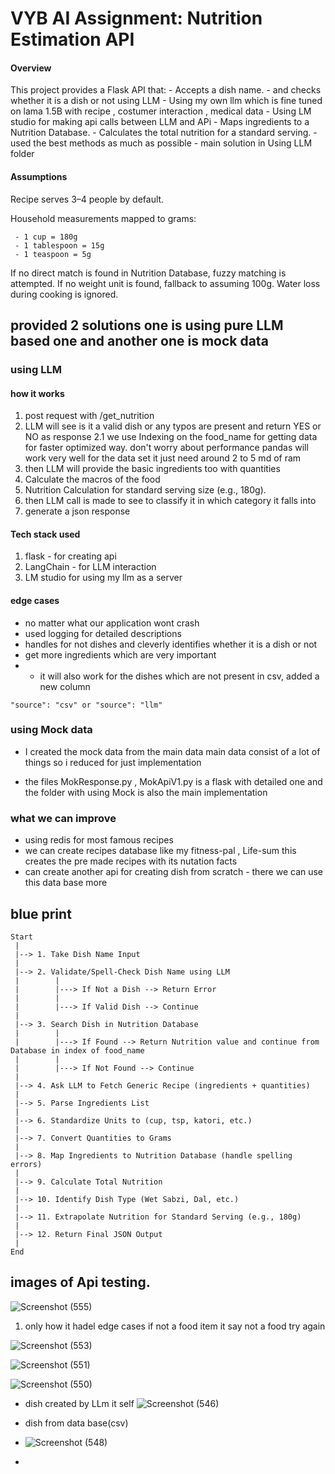 # VYB AI Assignment: Nutrition Estimation API

#### Overview

This project provides a Flask API that:
     - Accepts a dish name.
          - and checks whether it is a dish or not using LLM 
     - Using my own llm which is fine tuned on lama 1.5B with recipe , costumer interaction , medical data
     - Using LM studio for making api calls between LLM and APi
     - Maps ingredients to a Nutrition Database.
     - Calculates the total nutrition for a standard serving.
     - used the best methods as much as possible 
     - main solution in  Using LLM folder

#### Assumptions
Recipe serves 3–4 people by default.

Household measurements mapped to grams:
     
     - 1 cup = 180g
     - 1 tablespoon = 15g
     - 1 teaspoon = 5g

If no direct match is found in Nutrition Database, fuzzy matching is attempted.
If no weight unit is found, fallback to assuming 100g.
Water loss during cooking is ignored.

## provided 2 solutions one is using pure LLM based one and another one is mock data 

### using LLM

#### how it works 
1. post request with /get_nutrition
2. LLM will see is it a valid dish or any typos are present and return YES or NO as response 
2.1 we use Indexing on the food_name for getting data for faster optimized way. don't worry about performance pandas will work very well for the data set it just need around 2 to 5 md of ram 
3. then LLM will provide the basic ingredients too with quantities 
4. Calculate the macros of the food 
5. Nutrition Calculation for standard serving size (e.g., 180g).
6. then LLM call is made to see to classify it in which category it falls into 
7. generate a json response 

#### Tech stack used
1. flask - for creating api 
2. LangChain - for LLM interaction
3. LM studio for using my llm as a server 

#### edge cases 
- no matter what our application wont crash 
- used logging for detailed descriptions 
- handles for not dishes and cleverly identifies whether it is a dish or not 
- get more ingredients which are very important 
- * it will also work for the dishes which are not present in csv, added a new column 

```
"source": "csv" or "source": "llm"
```


### using Mock data 
- I created the mock data from the main data main data consist of a lot of things so i reduced for just implementation 

- the files MokResponse.py , MokApiV1.py is a flask with detailed one and the folder with using Mock is also the main implementation 

### what we can improve 
- using redis for most famous recipes 
- we can create recipes database like my fitness-pal , Life-sum this creates the pre made recipes with its nutation facts 
- can create another api for creating dish from scratch - there we can use this data base more 


## blue print 

```
Start
 |
 |--> 1. Take Dish Name Input
 |
 |--> 2. Validate/Spell-Check Dish Name using LLM
 |        |
 |        |---> If Not a Dish --> Return Error
 |        |
 |        |---> If Valid Dish --> Continue
 |
 |--> 3. Search Dish in Nutrition Database
 |        |
 |        |---> If Found --> Return Nutrition value and continue from Database in index of food_name 
 |        |
 |        |---> If Not Found --> Continue
 |
 |--> 4. Ask LLM to Fetch Generic Recipe (ingredients + quantities)
 |
 |--> 5. Parse Ingredients List
 |
 |--> 6. Standardize Units to (cup, tsp, katori, etc.)
 |
 |--> 7. Convert Quantities to Grams
 |
 |--> 8. Map Ingredients to Nutrition Database (handle spelling errors)
 |
 |--> 9. Calculate Total Nutrition
 |
 |--> 10. Identify Dish Type (Wet Sabzi, Dal, etc.)
 |
 |--> 11. Extrapolate Nutrition for Standard Serving (e.g., 180g)
 |
 |--> 12. Return Final JSON Output
 |
End

```

## images of Api testing.
![Screenshot (555)](https://github.com/user-attachments/assets/68272b4d-1728-44ba-aa00-82d8a48107b2)
1. only how it hadel edge cases if not a food item it say not a food try again

![Screenshot (553)](https://github.com/user-attachments/assets/9bbf81af-8b5e-49b9-8a98-13f5ce1bf65e)

![Screenshot (551)](https://github.com/user-attachments/assets/89c4e4e1-3554-448f-bc45-1968a788c4b2)

![Screenshot (550)](https://github.com/user-attachments/assets/8435f674-f5e9-447a-9e20-e16fa13150c6)
- dish created  by LLm it self
   ![Screenshot (546)](https://github.com/user-attachments/assets/afa57032-80b1-4395-bd3f-38f55d2954a3)
- dish from data base(csv)
- ![Screenshot (548)](https://github.com/user-attachments/assets/fad6f044-ad39-4d03-8dfb-867bc46e16a3)

- 
